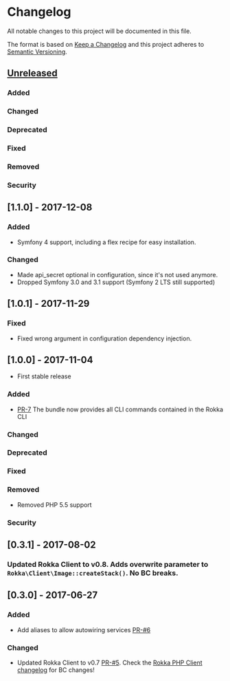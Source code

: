 # Changelog
All notable changes to this project will be documented in this file.

The format is based on [Keep a Changelog](http://keepachangelog.com/en/1.0.0/)
and this project adheres to [Semantic Versioning](http://semver.org/spec/v2.0.0.html).

## [Unreleased](https://github.com/rokka-io/rokka-client-php-cli/compare/1.1.0...develop)
### Added
### Changed
### Deprecated
### Fixed
### Removed
### Security

## [1.1.0] - 2017-12-08
### Added
- Symfony 4 support, including a flex recipe for easy installation.
### Changed
- Made api_secret optional in configuration, since it's not used anymore.
- Dropped Symfony 3.0 and 3.1 support (Symfony 2 LTS still supported)

## [1.0.1] - 2017-11-29
### Fixed
- Fixed wrong argument in configuration dependency injection.

## [1.0.0] - 2017-11-04

- First stable release 
### Added
- [PR-7](https://github.com/rokka-io/rokka-client-bundle/pull/7) The bundle now provides all CLI commands contained in the Rokka CLI
### Changed
### Deprecated
### Fixed
### Removed
- Removed PHP 5.5 support
### Security


## [0.3.1] - 2017-08-02

### Updated Rokka Client to v0.8. Adds overwrite parameter to `Rokka\Client\Image::createStack()`. No BC breaks.

## [0.3.0] - 2017-06-27

### Added
 - Add aliases to allow autowiring services [PR-#6](https://github.com/rokka-io/rokka-client-bundle/pull/6)

### Changed
 - Updated Rokka Client to v0.7 [PR-#5](https://github.com/rokka-io/rokka-client-bundle/pull/5).
   Check the [Rokka PHP Client changelog](https://github.com/rokka-io/rokka-client-php/blob/master/CHANGELOG.md)
   for BC changes!
